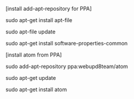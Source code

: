 
[install add-apt-repository for PPA]

sudo apt-get install apt-file

sudo apt-file update

sudo apt-get install software-properties-common

[install atom from PPA]

sudo add-apt-repository ppa:webupd8team/atom

sudo apt-get update

sudo apt-get install atom
